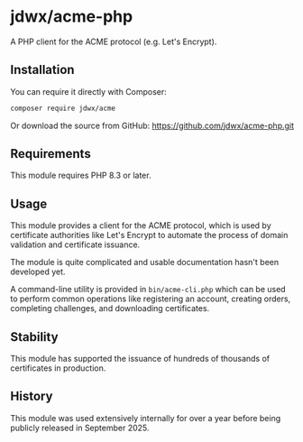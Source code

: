 # jdwx/acme-php

A PHP client for the ACME protocol (e.g. Let's Encrypt).

## Installation

You can require it directly with Composer:

```bash
composer require jdwx/acme
```

Or download the source from GitHub: https://github.com/jdwx/acme-php.git

## Requirements

This module requires PHP 8.3 or later.

## Usage

This module provides a client for the ACME protocol, which is used by certificate authorities like Let's Encrypt to automate the process of domain validation and certificate issuance.

The module is quite complicated and usable documentation hasn't been developed yet.

A command-line utility is provided in
`bin/acme-cli.php` which can be used to perform common operations like registering an account, creating orders, completing challenges, and downloading certificates.

## Stability

This module has supported the issuance of hundreds of thousands of certificates in production.

## History

This module was used extensively internally for over a year before being publicly released in September 2025.

